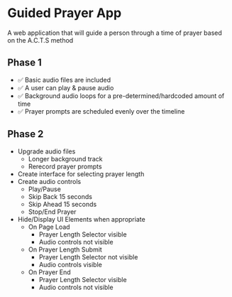 # Guided Prayer App
A web application that will guide a person through a time of prayer based on the A.C.T.S method

## Phase 1
- ✅ Basic audio files are included
- ✅ A user can play & pause audio
- ✅ Background audio loops for a pre-determined/hardcoded amount of time
- ✅ Prayer prompts are scheduled evenly over the timeline

## Phase 2
- Upgrade audio files
    - Longer background track
    - Rerecord prayer prompts
- Create interface for selecting prayer length
- Create audio controls
    - Play/Pause
    - Skip Back 15 seconds
    - Skip Ahead 15 seconds
    - Stop/End Prayer
- Hide/Display UI Elements when appropriate
    - On Page Load
        - Prayer Length Selector visible
        - Audio controls not visible
    - On Prayer Length Submit
        - Prayer Length Selector not visible
        - Audio controls visible
    - On Prayer End
        - Prayer Length Selector visible
        - Audio controls not visible
